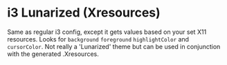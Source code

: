 # i3 Lunarized (Xresources)
Same as regular i3 config, except it gets values based on your set X11 resources. Looks for `background` `foreground` `highlightColor` and `cursorColor`. Not really a 'Lunarized' theme but can be used in conjunction with the generated .Xresources.
